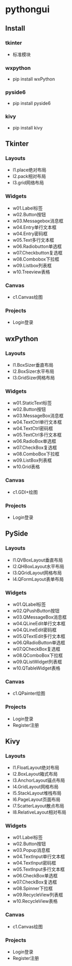 # pythongui

## Install

### tkinter
- 标准模块

### wxpython
- pip install wxPython

### pyside6
- pip install pyside6

### kivy
- pip install kivy

## Tkinter

### Layouts

- l1.place绝对布局
- l2.pack相对布局
- l3.grid网络布局
  
### Widgets

- w01.Label标签
- w02.Button按钮
- w03.Messagebox消息框
- w04.Entry单行文本框
- w04.Entry密码框
- w05.Text多行文本框
- w06.Radiobutton单选框
- w07.Checkbutton复选框
- w08.Combobox下拉框
- w09.Listbox列表框
- w10.Treeview表格

### Canvas

- c1.Canvas绘图

### Projects

- Login登录

## wxPython

### Layouts

- l1.BoxSizer垂直布局
- l2.BoxSizer水平布局
- l3.GridSizer网格布局

### Widgets

- w01.StaticText标签
- w02.Button按钮
- w03.MessageBox消息框
- w04.TextCtrl单行文本框
- w04.TextCtrl密码框
- w05.TextCtrl多行文本框
- w06.RadioBox单选框
- w07.CheckBox复选框
- w08.ComboBox下拉框
- w09.ListBox列表框
- w10.Grid表格

### Canvas

- c1.GDI+绘图

### Projects

- Login登录

## PySide

### Layouts

- l1.QVBoxLayout垂直布局
- l2.QHBoxLayout水平布局
- l3.QGridLayout网格布局
- l4.QFormLayout表单布局

### Widgets

- w01.QLabel标签
- w02.QPushButton按钮
- w03.QMessageBox消息框
- w04.QLineEdit单行文本框
- w04.QLineEdit密码框
- w05.QTextEdit多行文本框
- w06.QRadioButton单选框
- w07.QCheckBox复选框
- w08.QComboBox下拉框
- w09.QListWidget列表框
- w10.QTableWidget表格

### Canvas

- c1.QPainter绘图

### Projects

- Login登录
- Register注册

## Kivy

### Layouts

- l1.FloatLayout绝对布局
- l2.BoxLayout箱式布局
- l3.AnchorLayout锚点布局
- l4.GridLayout网格布局
- l5.StackLayout堆栈布局
- l6.PageLayout页面布局
- l7.ScatterLayout散点布局
- l8.RelativeLayout相对布局

### Widgets

- w01.Label标签
- w02.Button按钮
- w03.Popup消息框
- w04.TextInput单行文本框
- w04.TextInput密码框
- w05.TextInput多行文本框
- w06.CheckBox单选框
- w07.CheckBox复选框
- w08.Spinner下拉框
- w09.RecycleView列表框
- w10.RecycleView表格

### Canvas

- c1.Canvas绘图

### Projects

- Login登录
- Register注册